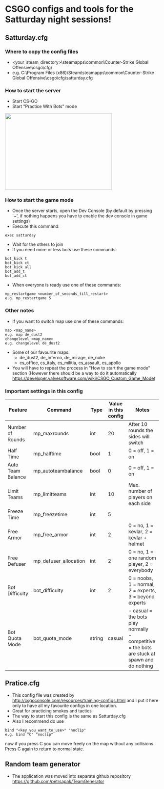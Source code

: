 # CSGO configs and tools for the Satturday night sessions!

## Satturday.cfg

### Where to copy the config files
- <your_steam_directory>\steamapps\common\Counter-Strike Global Offensive\csgo\cfg\
- e.g. C:\Program Files (x86)\Steam\steamapps\common\Counter-Strike Global Offensive\csgo\cfg\satturday.cfg

### How to start the server
- Start CS-GO
- Start "Practice With Bots" mode

<img src="https://user-images.githubusercontent.com/9948892/116783310-56024780-aa8e-11eb-9b6a-00cd77c648f4.png" width="350" height="250">

### How to start the game mode
- Once the server starts, open the Dev Console (by default by pressing '~', if nothing happens you have to enable the dev console in game settings)
- Execute this command:

```
exec satturday
```

- Wait for the others to join
- If you need more or less bots use these commands:

```
bot_kick t
bot_kick ct
bot_kick all
bot_add_t
bot_add_ct
```

- When everyone is ready use one of these commands:

```
mp_restartgame <number_of_seconds_till_restart>
e.g. mp_restartgame 5
```

### Other notes
- If you want to switch map use one of these commands:

```
map <map_name>
e.g. map de_dust2
changelevel <map_name>
e.g. changelevel de_dust2
```
- Some of our favourite maps:
  - de_dust2, de_inferno, de_mirage, de_nuke
  - cs_office, cs_italy, cs_militia, cs_assault, cs_apollo
- You will have to repeat the process in "How to start the game mode" section (However there should be a way to do it automatically https://developer.valvesoftware.com/wiki/CSGO_Custom_Game_Mode)

### Important settings in this config

Feature | Command | Type | Value in this config | Notes
--- | --- | --- | --- | ---
Number of Rounds | mp_maxrounds | int | 20 | After 10 rounds the sides will switch
Half Time | mp_halftime | bool | 1 | 0 = off, 1 = on
Auto Team Balance | mp_autoteambalance | bool | 0 | 0 = off, 1 =  on
Limit Teams | mp_limitteams | int | 10 | Max. number of players on each side
Freeze Time | mp_freezetime | int | 5 |
Free Armor | mp_free_armor | int | 2 | 0 = no, 1 = kevlar, 2 = kevlar + helmet
Free Defuser | mp_defuser_allocation | int | 2 | 0 = no, 1 = one random player, 2 = everybody
Bot Difficulty | bot_difficulty | int | 2 | 0 = noobs, 1 = normal, 2 = experts, 3 = beyond experts
Bot Quota Mode | bot_quota_mode | string | casual | - casual = the bots play normally <br> - competitive = the bots are stuck at spawn and do nothing

## Pratice.cfg
- This config file was created by http://csgoconsole.com/resources/training-configs.html and I put it here only to have all my favourite configs in one location.
- Great for practicing smokes and tactics
- The way to start this config is the same as Satturday.cfg
- Also I recommend do use

```
bind "<key_you_want_to_use>" "noclip" 
e.g. bind "C" "noclip"
```
now if you press C you can move freely on the map without any collisions. Press C again to return to normal state.

## Random team generator
- The application was moved into separate github repository https://github.com/petrsapak/TeamGenerator
